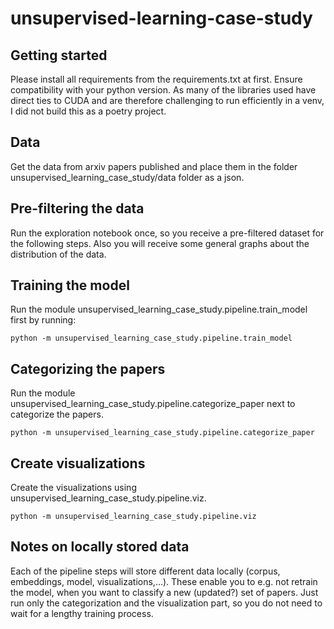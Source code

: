 # unsupervised-learning-case-study
 
## Getting started
Please install all requirements from the requirements.txt at first. Ensure compatibility with your python version. As many of the libraries used have direct ties to CUDA and are therefore challenging to run efficiently in a venv, I did not build this as a poetry project.

## Data
Get the data from arxiv papers published and place them in the folder unsupervised_learning_case_study/data folder as a json.

## Pre-filtering the data
Run the exploration notebook once, so you receive a pre-filtered dataset for the following steps. Also you will receive some general graphs about the distribution of the data.

## Training the model
Run the module unsupervised_learning_case_study.pipeline.train_model first by running:
```
python -m unsupervised_learning_case_study.pipeline.train_model
```

## Categorizing the papers
Run the module unsupervised_learning_case_study.pipeline.categorize_paper next to categorize the papers.
```
python -m unsupervised_learning_case_study.pipeline.categorize_paper
```

## Create visualizations
Create the visualizations using unsupervised_learning_case_study.pipeline.viz.
```
python -m unsupervised_learning_case_study.pipeline.viz
```

## Notes on locally stored data
Each of the pipeline steps will store different data locally (corpus, embeddings, model, visualizations,...).
These enable you to e.g. not retrain the model, when you want to classify a new (updated?) set of papers. Just run only the categorization and the visualization part, so you do not need to wait for a lengthy training process.